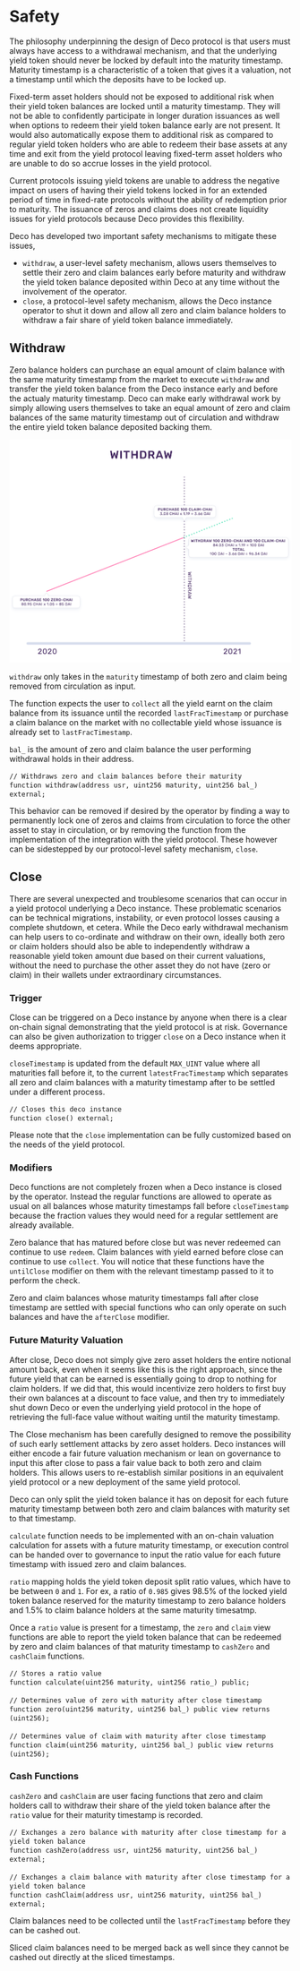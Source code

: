# Safety

The philosophy underpinning the design of Deco protocol is that users must always have access to a withdrawal mechanism, and that the underlying yield token should never be locked by default into the maturity timestamp. Maturity timestamp is a characteristic of a token that gives it a valuation, not a timestamp until which the deposits have to be locked up.

Fixed-term asset holders should not be exposed to additional risk when their yield token balances are locked until a maturity timestamp. They will not be able to confidently participate in longer duration issuances as well when options to redeem their yield token balance early are not present. It would also automatically expose them to additional risk as compared to regular yield token holders who are able to redeem their base assets at any time and exit from the yield protocol leaving fixed-term asset holders who are unable to do so accrue losses in the yield protocol.

Current protocols issuing yield tokens are unable to address the negative impact on users of having their yield tokens locked in for an extended period of time in fixed-rate protocols without the ability of redemption prior to maturity. The issuance of zeros and claims does not create liquidity issues for yield protocols because Deco provides this flexibility.

Deco has developed two important safety mechanisms to mitigate these issues,

* `withdraw`, a user-level safety mechanism, allows users themselves to settle their zero and claim balances early before maturity and withdraw the yield token balance deposited within Deco at any time without the involvement of the operator.
* `close`, a protocol-level safety mechanism, allows the Deco instance operator to shut it down and allow all zero and claim balance holders to withdraw a fair share of yield token balance immediately.

## Withdraw

Zero balance holders can purchase an equal amount of claim balance with the same maturity timestamp from the market to execute `withdraw` and transfer the yield token balance from the Deco instance early and before the actualy maturity timestamp. Deco can make early withdrawal work by simply allowing users themselves to take an equal amount of zero and claim balances of the same maturity timestamp out of circulation and withdraw the entire yield token balance deposited backing them.

![Withdraw](_media/withdraw.png ':size=600')

`withdraw` only takes in the `maturity` timestamp of both zero and claim being removed from circulation as input.

The function expects the user to `collect` all the yield earnt on the claim balance from its issuance until the recorded `lastFracTimestamp` or purchase a claim balance on the market with no collectable yield whose issuance is already set to `lastFracTimestamp`.

`bal_` is the amount of zero and claim balance the user performing withdrawal holds in their address.

```solidity
// Withdraws zero and claim balances before their maturity
function withdraw(address usr, uint256 maturity, uint256 bal_) external;
```

This behavior can be removed if desired by the operator by finding a way to permanently lock one of zeros and claims from circulation to force the other asset to stay in circulation, or by removing the function from the implementation of the integration with the yield protocol. These however can be sidestepped by our protocol-level safety mechanism, `close`.

## Close

There are several unexpected and troublesome scenarios that can occur in a yield protocol underlying a Deco instance. These problematic scenarios can be technical migrations, instability, or even protocol losses causing a complete shutdown, et cetera. While the Deco early withdrawal mechanism can help users to co-ordinate and withdraw on their own, ideally both zero or claim holders should also be able to independently withdraw a reasonable yield token amount due based on their current valuations, without the need to purchase the other asset they do not have (zero or claim) in their wallets under extraordinary circumstances.

### Trigger

Close can be triggered on a Deco instance by anyone when there is a clear on-chain signal demonstrating that the yield protocol is at risk. Governance can also be given authorization to trigger `close` on a Deco instance when it deems appropriate.

`closeTimestamp` is updated from the default `MAX_UINT` value where all maturities fall before it, to the current `latestFracTimestamp` which separates all zero and claim balances with a maturity timestamp after to be settled under a different process.

```solidity
// Closes this deco instance
function close() external;
```

Please note that the `close` implementation can be fully customized based on the needs of the yield protocol.

### Modifiers

Deco functions are not completely frozen when a Deco instance is closed by the operator. Instead the regular functions are allowed to operate as usual on all balances whose maturity timestamps fall before `closeTimestamp` because the fraction values they would need for a regular settlement are already available.

Zero balance that has matured before close but was never redeemed can continue to use `redeem`. Claim balances with yield earned before close can continue to use `collect`. You will notice that these functions have the `untilClose` modifier on them with the relevant timestamp passed to it to perform the check.

Zero and claim balances whose maturity timestamps fall after close timestamp are settled with special functions who can only operate on such balances and have the `afterClose` modifier.

### Future Maturity Valuation

After close, Deco does not simply give zero asset holders the entire notional amount back, even when it seems like this is the right approach, since the future yield that can be earned is essentially going to drop to nothing for claim holders. If we did that, this would incentivize zero holders to first buy their own balances at a discount to face value, and then try to immediately shut down Deco or even the underlying yield protocol in the hope of retrieving the full-face value without waiting until the maturity timestamp.

The Close mechanism has been carefully designed to remove the possibility of such early settlement attacks by zero asset holders. Deco instances will either encode a fair future valuation mechanism or lean on governance to input this after close to pass a fair value back to both zero and claim holders. This allows users to re-establish similar positions in an equivalent yield protocol or a new deployment of the same yield protocol.

Deco can only split the yield token balance it has on deposit for each future maturity timestamp between both zero and claim balances with maturity set to that timestamp.

`calculate` function needs to be implemented with an on-chain valuation calculation for assets with a future maturity timestamp, or execution control can be handed over to governance to input the ratio value for each future timestamp with issued zero and claim balances.

`ratio` mapping holds the yield token deposit split ratio values, which have to be between `0` and `1`. For ex, a ratio of `0.985` gives 98.5% of the locked yield token balance reserved for the maturity timestamp to zero balance holders and 1.5% to claim balance holders at the same maturity timesatmp.

Once a `ratio` value is present for a timestamp, the `zero` and `claim` view functions are able to report the yield token balance that can be redeemed by zero and claim balances of that maturity timestamp to `cashZero` and `cashClaim` functions.

```solidity
// Stores a ratio value
function calculate(uint256 maturity, uint256 ratio_) public;

// Determines value of zero with maturity after close timestamp
function zero(uint256 maturity, uint256 bal_) public view returns (uint256);

// Determines value of claim with maturity after close timestamp
function claim(uint256 maturity, uint256 bal_) public view returns (uint256);
```

### Cash Functions

`cashZero` and `cashClaim` are user facing functions that zero and claim holders call to withdraw their share of the yield token balance after the `ratio` value for their maturity timestamp is recorded.

```solidity
// Exchanges a zero balance with maturity after close timestamp for a yield token balance
function cashZero(address usr, uint256 maturity, uint256 bal_) external;

// Exchanges a claim balance with maturity after close timestamp for a yield token balance
function cashClaim(address usr, uint256 maturity, uint256 bal_) external;
```

Claim balances need to be collected until the `lastFracTimestamp` before they can be cashed out.

Sliced claim balances need to be merged back as well since they cannot be cashed out directly at the sliced timestamps.

